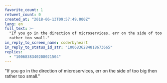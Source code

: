 ```yaml
---
favorite_count: 1
retweet_count: 0
created_at: "2018-06-13T09:57:49.000Z"
lang: en
full_text: >-
  "If you go in the direction of microservices, err on the side of too big then
  rather too small."
in_reply_to_screen_name: coderbyheart
in_reply_to_status_id_str: "1006836284818673665"
replies:
  - "1006838340208021504"
---
```


"If you go in the direction of microservices, err on the side of too big then
rather too small."
